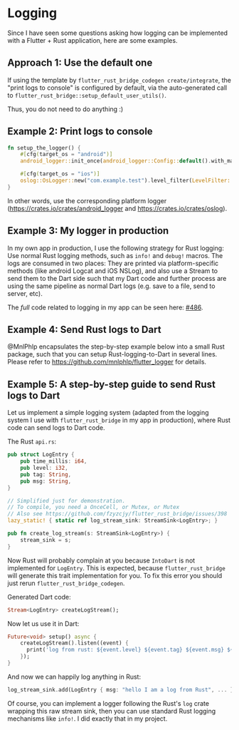 # Logging

Since I have seen some questions asking how logging can be implemented with a Flutter + Rust application, here are some examples.

## Approach 1: Use the default one

If using the template by `flutter_rust_bridge_codegen create/integrate`, the "print logs to console" is configured by default,
via the auto-generated call to `flutter_rust_bridge::setup_default_user_utils()`.

Thus, you do not need to do anything :)

## Example 2: Print logs to console

```rust
fn setup_the_logger() {
    #[cfg(target_os = "android")]
    android_logger::init_once(android_logger::Config::default().with_max_level(LevelFilter::Trace));

    #[cfg(target_os = "ios")]
    oslog::OsLogger::new("com.example.test").level_filter(LevelFilter::Trace).init().unwrap();
}
```

In other words, use the corresponding platform logger
(https://crates.io/crates/android_logger and https://crates.io/crates/oslog).

## Example 3: My logger in production

In my own app in production, I use the following strategy for Rust logging: Use normal Rust logging methods, such as `info!` and `debug!` macros. The logs are consumed in two places: They are printed via platform-specific methods (like android Logcat and iOS NSLog), and also use a Stream to send them to the Dart side such that my Dart code and further process are using the same pipeline as normal Dart logs (e.g. save to a file, send to server, etc).

The *full* code related to logging in my app can be seen here: [#486](https://github.com/fzyzcjy/flutter_rust_bridge/issues/486).

## Example 4: Send Rust logs to Dart

@MnlPhlp encapsulates the step-by-step example below into a small Rust package,
such that you can setup Rust-logging-to-Dart in several lines.
Please refer to https://github.com/mnlphlp/flutter_logger for details.

## Example 5: A step-by-step guide to send Rust logs to Dart

Let us implement a simple logging system (adapted from the logging system I use with `flutter_rust_bridge` in my app in production), where Rust code can send logs to Dart code.

The Rust `api.rs`:

```rust
pub struct LogEntry {
    pub time_millis: i64,
    pub level: i32,
    pub tag: String,
    pub msg: String,
}

// Simplified just for demonstration.
// To compile, you need a OnceCell, or Mutex, or Mutex
// Also see https://github.com/fzyzcjy/flutter_rust_bridge/issues/398
lazy_static! { static ref log_stream_sink: StreamSink<LogEntry>; }

pub fn create_log_stream(s: StreamSink<LogEntry>) {
    stream_sink = s;
}
```

Now Rust will probably complain at you because `IntoDart` is not implemented for `LogEntry`. This is expected, because `flutter_rust_bridge` will generate this trait implementation for you.
To fix this error you should just rerun `flutter_rust_bridge_codegen`.


Generated Dart code:

```Dart
Stream<LogEntry> createLogStream();
```

Now let us use it in Dart:

```dart
Future<void> setup() async {
    createLogStream().listen((event) {
      print('log from rust: ${event.level} ${event.tag} ${event.msg} ${event.timeMillis}');
    });
}
```

And now we can happily log anything in Rust:

```rust
log_stream_sink.add(LogEntry { msg: "hello I am a log from Rust", ... })
```

Of course, you can implement a logger following the Rust's `log` crate wrapping this raw stream sink, then you can use standard Rust logging mechanisms like `info!`. I did exactly that in my project.
